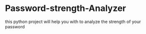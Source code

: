 # Password-strength-Analyzer
this python project will help you with to analyze the strength of your password 
